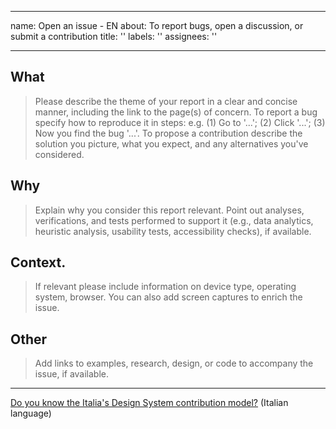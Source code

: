 ---
 name: Open an issue - EN
 about: To report bugs, open a discussion, or submit a contribution
 title: ''
 labels: ''
 assignees: ''

 ---

 <!-- Before opening an issue, check if a discussion already exists on the topic you are interested in, or on a similar topic. If it exists, go to the dedicated issue and participate by posting a comment. -->
 ## What
 > Please describe the theme of your report in a clear and concise manner, including the link to the page(s) of concern. 
 > To report a bug specify how to reproduce it in steps: e.g. (1) Go to '...'; (2) Click '...'; (3) Now you find the bug '...'.
 > To propose a contribution describe the solution you picture, what you expect, and any alternatives you've considered. 
 ## Why 
 > Explain why you consider this report relevant. 
 > Point out analyses, verifications, and tests performed to support it (e.g., data analytics, heuristic analysis, usability tests, accessibility checks), if available.
 ## Context.
 > If relevant please include information on device type, operating system, browser. 
 > You can also add screen captures to enrich the issue. 
 ## Other
 > Add links to examples, research, design, or code to accompany the issue, if available. 
 ----
 [Do you know the Italia's Design System contribution model?](https://designers.italia.it/design-system/come-contribuire/modello-di-contribuzione/) (Italian language)
